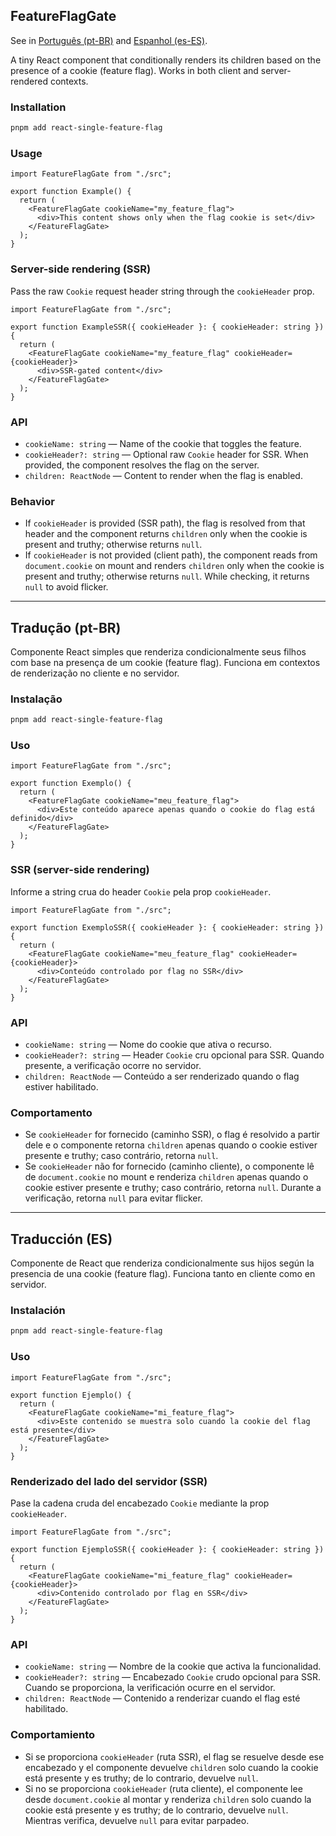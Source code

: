 ## FeatureFlagGate

See in [Português (pt-BR)](#featureflaggate-em-português-pt-br) and [Espanhol (es-ES)](#featureflaggate-en-español-es-es).

A tiny React component that conditionally renders its children based on the presence of a cookie (feature flag). Works in both client and server-rendered contexts.

### Installation

```bash
pnpm add react-single-feature-flag
```

### Usage

```tsx
import FeatureFlagGate from "./src";

export function Example() {
  return (
    <FeatureFlagGate cookieName="my_feature_flag">
      <div>This content shows only when the flag cookie is set</div>
    </FeatureFlagGate>
  );
}
```

### Server-side rendering (SSR)

Pass the raw `Cookie` request header string through the `cookieHeader` prop.

```tsx
import FeatureFlagGate from "./src";

export function ExampleSSR({ cookieHeader }: { cookieHeader: string }) {
  return (
    <FeatureFlagGate cookieName="my_feature_flag" cookieHeader={cookieHeader}>
      <div>SSR-gated content</div>
    </FeatureFlagGate>
  );
}
```

### API

- `cookieName: string` — Name of the cookie that toggles the feature.
- `cookieHeader?: string` — Optional raw `Cookie` header for SSR. When provided, the component resolves the flag on the server.
- `children: ReactNode` — Content to render when the flag is enabled.

### Behavior

- If `cookieHeader` is provided (SSR path), the flag is resolved from that header and the component returns `children` only when the cookie is present and truthy; otherwise returns `null`.
- If `cookieHeader` is not provided (client path), the component reads from `document.cookie` on mount and renders `children` only when the cookie is present and truthy; otherwise returns `null`. While checking, it returns `null` to avoid flicker.

---

## Tradução (pt-BR)

Componente React simples que renderiza condicionalmente seus filhos com base na presença de um cookie (feature flag). Funciona em contextos de renderização no cliente e no servidor.

### Instalação

```bash
pnpm add react-single-feature-flag
```

### Uso

```tsx
import FeatureFlagGate from "./src";

export function Exemplo() {
  return (
    <FeatureFlagGate cookieName="meu_feature_flag">
      <div>Este conteúdo aparece apenas quando o cookie do flag está definido</div>
    </FeatureFlagGate>
  );
}
```

### SSR (server-side rendering)

Informe a string crua do header `Cookie` pela prop `cookieHeader`.

```tsx
import FeatureFlagGate from "./src";

export function ExemploSSR({ cookieHeader }: { cookieHeader: string }) {
  return (
    <FeatureFlagGate cookieName="meu_feature_flag" cookieHeader={cookieHeader}>
      <div>Conteúdo controlado por flag no SSR</div>
    </FeatureFlagGate>
  );
}
```

### API

- `cookieName: string` — Nome do cookie que ativa o recurso.
- `cookieHeader?: string` — Header `Cookie` cru opcional para SSR. Quando presente, a verificação ocorre no servidor.
- `children: ReactNode` — Conteúdo a ser renderizado quando o flag estiver habilitado.

### Comportamento

- Se `cookieHeader` for fornecido (caminho SSR), o flag é resolvido a partir dele e o componente retorna `children` apenas quando o cookie estiver presente e truthy; caso contrário, retorna `null`.
- Se `cookieHeader` não for fornecido (caminho cliente), o componente lê de `document.cookie` no mount e renderiza `children` apenas quando o cookie estiver presente e truthy; caso contrário, retorna `null`. Durante a verificação, retorna `null` para evitar flicker.

---

## Traducción (ES)

Componente de React que renderiza condicionalmente sus hijos según la presencia de una cookie (feature flag). Funciona tanto en cliente como en servidor.

### Instalación

```bash
pnpm add react-single-feature-flag
```

### Uso

```tsx
import FeatureFlagGate from "./src";

export function Ejemplo() {
  return (
    <FeatureFlagGate cookieName="mi_feature_flag">
      <div>Este contenido se muestra solo cuando la cookie del flag está presente</div>
    </FeatureFlagGate>
  );
}
```

### Renderizado del lado del servidor (SSR)

Pase la cadena cruda del encabezado `Cookie` mediante la prop `cookieHeader`.

```tsx
import FeatureFlagGate from "./src";

export function EjemploSSR({ cookieHeader }: { cookieHeader: string }) {
  return (
    <FeatureFlagGate cookieName="mi_feature_flag" cookieHeader={cookieHeader}>
      <div>Contenido controlado por flag en SSR</div>
    </FeatureFlagGate>
  );
}
```

### API

- `cookieName: string` — Nombre de la cookie que activa la funcionalidad.
- `cookieHeader?: string` — Encabezado `Cookie` crudo opcional para SSR. Cuando se proporciona, la verificación ocurre en el servidor.
- `children: ReactNode` — Contenido a renderizar cuando el flag esté habilitado.

### Comportamiento

- Si se proporciona `cookieHeader` (ruta SSR), el flag se resuelve desde ese encabezado y el componente devuelve `children` solo cuando la cookie está presente y es truthy; de lo contrario, devuelve `null`.
- Si no se proporciona `cookieHeader` (ruta cliente), el componente lee desde `document.cookie` al montar y renderiza `children` solo cuando la cookie está presente y es truthy; de lo contrario, devuelve `null`. Mientras verifica, devuelve `null` para evitar parpadeo.


